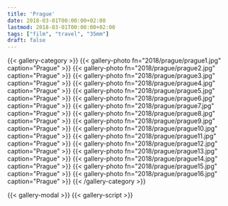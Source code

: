 ```yaml
---
title: 'Prague'
date: 2018-03-01T00:00:00+02:00
lastmod: 2018-03-01T00:00:00+02:00
tags: ["film", "travel", "35mm"]
draft: false
---
```

{{< gallery-category >}}
    {{< gallery-photo fn="2018/prague/prague1.jpg" caption="Prague" >}}
    {{< gallery-photo fn="2018/prague/prague2.jpg" caption="Prague" >}}
    {{< gallery-photo fn="2018/prague/prague3.jpg" caption="Prague" >}}
    {{< gallery-photo fn="2018/prague/prague4.jpg" caption="Prague" >}}
    {{< gallery-photo fn="2018/prague/prague5.jpg" caption="Prague" >}}
    {{< gallery-photo fn="2018/prague/prague6.jpg" caption="Prague" >}}
    {{< gallery-photo fn="2018/prague/prague7.jpg" caption="Prague" >}}
    {{< gallery-photo fn="2018/prague/prague8.jpg" caption="Prague" >}}
    {{< gallery-photo fn="2018/prague/prague9.jpg" caption="Prague" >}}
    {{< gallery-photo fn="2018/prague/prague10.jpg" caption="Prague" >}}
    {{< gallery-photo fn="2018/prague/prague11.jpg" caption="Prague" >}}
    {{< gallery-photo fn="2018/prague/prague12.jpg" caption="Prague" >}}
    {{< gallery-photo fn="2018/prague/prague13.jpg" caption="Prague" >}}
    {{< gallery-photo fn="2018/prague/prague14.jpg" caption="Prague" >}}
    {{< gallery-photo fn="2018/prague/prague15.jpg" caption="Prague" >}}
    {{< gallery-photo fn="2018/prague/prague16.jpg" caption="Prague" >}}
{{< /gallery-category >}}

{{< gallery-modal >}}
{{< gallery-script >}}
